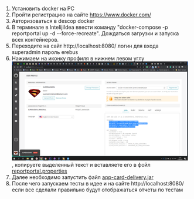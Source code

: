 1. Установить docker на PC
2. Пройти регистрацию на сайте https://www.docker.com/
3. Авторизоваться в descop docker
3. В терминале в IntelijiIdea ввести команду "docker-compose -p reportportal up -d --force-recreate". Дождаться загрузки и запуска всех контейнеров.
4. Переходите на сайт http://localhost:8080/ логин для входа superadmin пароль erebus
5. Нажимаем на иконку профиля в нижнем левом углу ![img.png](img.png), копируете выделенный текст и вставляете его в фойл [reportportal.properties](src%2Ftest%2Fresources%2Freportportal.properties)
5. Далее необходимо запустить файл [app-card-delivery.jar](artifacts%2Fapp-card-delivery.jar)
6. После чего запускаем тесты в идее и на сайте http://localhost:8080/ если все сделали правильно будут отображаться отчеты по тестам